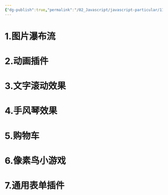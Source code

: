 ```yaml
---
{"dg-publish":true,"permalink":"/02_Javascript/javascript-particular/11.案例实战/","created":"2025-07-09T20:51:39.699+08:00","updated":"2025-07-14T15:48:24.579+08:00"}
---
```


# 1.图片瀑布流
# 2.动画插件
# 3.文字滚动效果
# 4.手风琴效果
# 5.购物车
# 6.像素鸟小游戏
# 7.通用表单插件
